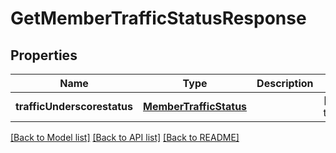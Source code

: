 # GetMemberTrafficStatusResponse

## Properties
Name | Type | Description | Notes
------------ | ------------- | ------------- | -------------
**trafficUnderscorestatus** | [**MemberTrafficStatus**](MemberTrafficStatus.md) |  | [default to null]

[[Back to Model list]](../README.md#documentation-for-models) [[Back to API list]](../README.md#documentation-for-api-endpoints) [[Back to README]](../README.md)


